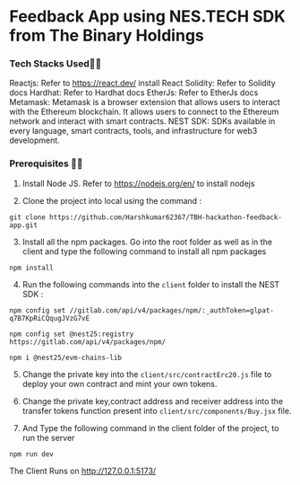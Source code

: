 # Feedback App using NES.TECH SDK from The Binary Holdings

### Tech Stacks Used👨‍💻
Reactjs: Refer to https://react.dev/ install React
Solidity: Refer to Solidity docs
Hardhat: Refer to Hardhat docs
EtherJs: Refer to EtherJs docs
Metamask: Metamask is a browser extension that allows users to interact with the Ethereum blockchain. It allows users to connect to the Ethereum network and interact with smart contracts.
NEST SDK: SDKs available in every language, smart contracts, tools, and infrastructure for web3 development.

### Prerequisites 👨‍💻
1. Install Node JS. Refer to https://nodejs.org/en/ to install nodejs

2. Clone the project into local using the command :
```
git clone https://github.com/Harshkumar62367/TBH-hackathon-feedback-app.git
```
3. Install all the npm packages. Go into the root folder as well as in the client and type the following command to install all npm packages
```
npm install
```
4. Run the following commands into the `client` folder to install the NEST SDK :
```
npm config set //gitlab.com/api/v4/packages/npm/:_authToken=glpat-q7B7KpRiCQqugJVzG7vE
```
```
npm config set @nest25:registry https://gitlab.com/api/v4/packages/npm/
```
```
npm i @nest25/evm-chains-lib
```
5. Change the private key into the `client/src/contractErc20.js` file to deploy your own contract and mint your own tokens.
  
6. Change the private key,contract address and receiver address into the transfer tokens function present into `client/src/components/Buy.jsx` file.
  
7. And Type the following command in the client folder of the project, to run the server
```
npm run dev
```

The Client Runs on http://127.0.0.1:5173/
